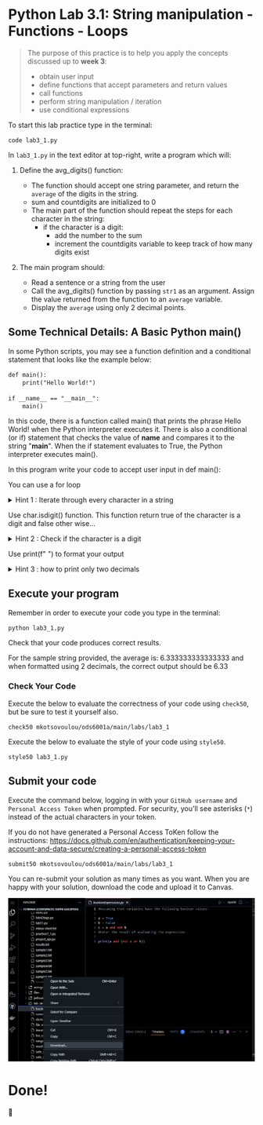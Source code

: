 # Python Lab 3.1: String manipulation - Functions - Loops

> The purpose of this practice is to help you apply the concepts discussed up to **week 3**: 
>
> - obtain user input
> - define functions that accept parameters and return values
> - call functions
> - perform string manipulation / iteration
> - use conditional expressions

To start this lab practice type in the terminal: 
```
code lab3_1.py
```

In `lab3_1.py` in the text editor at top-right, write a program which will:

1. Define the avg_digits() function:
    - The function should accept one string parameter, and return the `average` of the digits in the string.
    - sum and countdigits are initialized to 0
    - The main part of the function should repeat the steps for each character in the string:
        - if the character is a digit:
            - add the number to the sum
            - increment the countdigits variable to keep track of how many digits exist

2. The main program should:
    - Read a sentence or a string from the user
    - Call the avg_digits() function by passing `str1` as an argument. Assign the value returned from the function to an `average` variable.
    - Display the `average` using only 2 decimal points.


## Some Technical Details: A Basic Python main()

In some Python scripts, you may see a function definition and a conditional statement that looks like the example below:
```
def main():
    print("Hello World!")

if __name__ == "__main__":
    main()
```
In this code, there is a function called main() that prints the phrase Hello World! when the Python interpreter executes it. There is also a conditional (or if) statement that checks the value of __name__ and compares it to the string "__main__". When the if statement evaluates to True, the Python interpreter executes main().

In this program write your code to accept user input in def main():

You can use a for loop

<details> 
<summary>
Hint 1 : Iterate through every character in a string
</summary>


```
for char in input_str:
    ....
    ....
```

</details>


Use char.isdigit() function. This function return true of the character is a digit and false other wise...

<details> 
<summary>
Hint 2 : Check if the character is a digit
</summary>

```
def avg_digits(input_str):
    sum = 0
    countdigits=0
    # repeat the steps below for each character in the string
    for char in input_str:
        # is the character a digit? 
        if char.isdigit():
             # increment the countdigits  
             # add the number to the sum

    #return the average (sum/countdigita)
```
</details>

Use print(f" ") to format your output

<details> 
<summary>
Hint 3 : how to print only two decimals 
</summary>

```
 print(f"{average:.2f}")

```

</details>


## Execute your program 

Remember in order to execute your code you type in the terminal:
```
python lab3_1.py
```

Check that your code produces correct results. 

For the sample string provided, the average is:  6.333333333333333 and when formatted using 2 decimals, the correct output should be 6.33



### Check Your Code

Execute the below to evaluate the correctness of your code using `check50`, but be sure to test it yourself also.


```
check50 mkotsovoulou/ods6001a/main/labs/lab3_1
```

Execute the below to evaluate the style of your code using `style50`.

```
style50 lab3_1.py
```



## Submit your code

Execute the command below, logging in with your `GitHub username` and `Personal Access Token` when prompted. For security, you'll see asterisks (`*`) instead of the actual characters in your token. 

If you do not have generated a Personal Access ToKen follow the instructions: 
https://docs.github.com/en/authentication/keeping-your-account-and-data-secure/creating-a-personal-access-token

```
submit50 mkotsovoulou/ods6001a/main/labs/lab3_1
```

You can re-submit your solution as many times as you want.
When you are happy with your solution, download the code and upload it to Canvas.

![Image of download](download.png)


# Done!
:tada:

